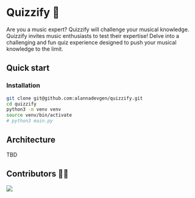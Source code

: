# Quizzify :musical_score:

Are you a music expert? Quizzify will challenge your musical knowledge. Quizzify invites music enthusiasts to test their expertise! Delve into a challenging and fun quiz experience designed to push your musical knowledge to the limit.

## Quick start

### Installation

```bash
git clone git@github.com:alannadevgen/quizzify.git
cd quizzify
python3 -m venv venv
source venv/bin/activate
# python3 main.py
```

## Architecture

TBD

## Contributors :woman_technologist:

<a href="https://github.com/alannadevgen/quizzify/graphs/contributors">
  <img src="https://contrib.rocks/image?repo=alannadevgen/quizzify" />
</a>